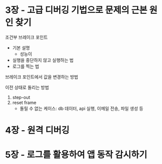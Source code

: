 # 3장 - 고급 디버깅 기법으로 문제의 근본 원인 찾기
조건부 브레이크 포인트
- 기본 설명
   - 성능이
- 실행을 중단하지 않고 실행하는 법
- 로그를 찍는 법

브레이크 포인트에서 값을 변경하는 방법

이전 상태로 돌리는 방법
1. step-out
2. reset frame
   - 돌릴 수 없는 케이스: db 데이터, api 실행, 이메일 전송, 파일 생성 등 

# 4장 - 원격 디버깅

# 5장 - 로그를 활용하여 앱 동작 감시하기

